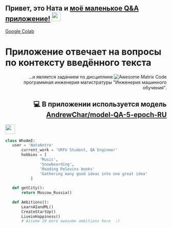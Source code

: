 ## Привет, это Ната и [моё маленькое Q&A приложение!](http://158.160.15.11:8501/)  <img src="https://media.giphy.com/media/hvRJCLFzcasrR4ia7z/giphy.gif" width="28px" height="28px">
 [Google Colab](https://colab.research.google.com/drive/15qleHtSmTBILSMDiKEOA_s455rMXxcB_?usp=sharing/)

<h1>Приложение отвечает на вопросы по контексту введённого текста</h1> 

<img src = 'https://github.com/MarikIshtar007/MarikIshtar007/blob/master/images/matrix.gif' alt = 'Awesome Matrix Code' align='right'/>

<div style="text-align: right"> ...и является заданием по дисциплине программная инженерия магистратуры "Инженерия машинного обучения". 
	
## :computer: В приложении используется модель [AndrewChar/model-QA-5-epoch-RU](https://huggingface.co/AndrewChar/model-QA-5-epoch-RU/)
 </div> <img src = 'https://github.com/MarikIshtar007/MarikIshtar007/blob/master/images/python2.png' height='30'/> 
 

 ```python
 class WhoAmI:
 	user = 'NataAntro'
		current_work = 'URFU Student, QA Engineer'
		hobbies = [
				'Music',
				'Snowboarding',
				'Reading Pelevins books'
				'Gathering many good ideas into one great idea'
			]
	
	def getCity():
		return Moscow_Russia()
	
	def Ambitions():
		LearnAIandML()
		CreateStartUp()
		LiveinHappiness()
		# Assume 10 more awesome ambitions here  ;)
	
 ```
 
 
 
